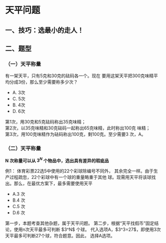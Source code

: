# 天平问题 

## 一、技巧：选最小的走人！ 

## 二、题型

### （一）天平称量

有一架天平，只有5克和30克的砝码各一个。现在
要用这架天平把300克味精平均分成3份，那么至少需要称多少次？ 

- A. 3次                    
- C. 5次                     
- B. 4次 
- D. 6次 

<BlurredAnswer>
第1次，用30克和5克砝码称出35克味精； <br/>
第2次，以35克味精和30克砝码一起称出65克味精，此时称出100克
味精； <br/>
第3次，用100克味精作为砝码称出100克，剩100克。至少需要3
次，A。 <br/>
</BlurredAnswer>    

### （二）天平称量 

**N 次称量可以从 $3^N$ 个物品中，选出具有差异的瑕疵品**

例1：
体育彩票22选5中使用的22个彩球除编号不同外，
其余完全一样。由于生产过程疏忽，22个彩球中有一个球的重量略重于其他
球。现需用天平将该球找出。那么，在最优方案下，最多需要使用天平

- A.3 次       
- B.4 次      
- C.5 次     
- D.6 次

<BlurredAnswer>
第一步，本题考查其他杂题，属于天平问题。 
第二步，根据“天平找假币”固定结论，使用n次天平最多可判断 $3^N$ 个球。
代入选项A，$3^3=27$，即使用3次天平最多可判断27个球，符合题意。因此，
选择A选项。
</BlurredAnswer>    


